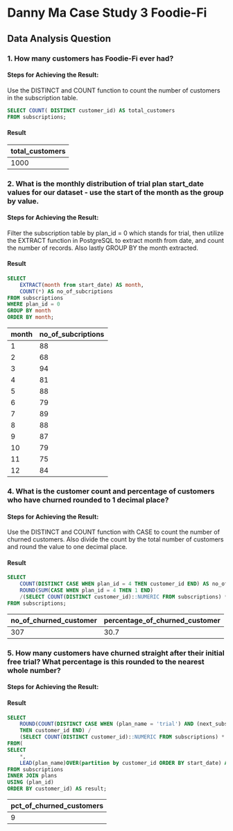 # Danny Ma Case Study 3 Foodie-Fi

## Data Analysis Question

### 1. How many customers has Foodie-Fi ever had?

#### Steps for Achieving the Result:

Use the DISTINCT and COUNT function to count the number of customers in the subscription table.

```sql
SELECT COUNT( DISTINCT customer_id) AS total_customers
FROM subscriptions; 
```

#### Result
|total_customers|
| -- |
|1000|

### 2. What is the monthly distribution of trial plan start_date values for our dataset - use the start of the month as the group by value.

#### Steps for Achieving the Result:

Filter the subscription table by plan_id = 0 which stands for trial, then utilize the EXTRACT function in PostgreSQL to extract month from date, and count the number of records. Also lastly GROUP BY the month extracted.

#### Result
```sql
SELECT 
	EXTRACT(month from start_date) AS month,
	COUNT(*) AS no_of_subcriptions
FROM subscriptions
WHERE plan_id = 0
GROUP BY month
ORDER BY month;
```

| month | no_of_subcriptions |
|-------|--------------------|
| 1     | 88                 |
| 2     | 68                 |
| 3     | 94                 |
| 4     | 81                 |
| 5     | 88                 |
| 6     | 79                 |
| 7     | 89                 |
| 8     | 88                 |
| 9     | 87                 |
| 10    | 79                 |
| 11    | 75                 |
| 12    | 84                 |


### 4. What is the customer count and percentage of customers who have churned rounded to 1 decimal place?

#### Steps for Achieving the Result:

Use the DISTINCT and COUNT function with CASE to count the number of churned customers. Also divide the count by the total number of customers and round the value to one decimal place.

#### Result
```sql
SELECT 
	COUNT(DISTINCT CASE WHEN plan_id = 4 THEN customer_id END) AS no_of_churned_customer,
	ROUND(SUM(CASE WHEN plan_id = 4 THEN 1 END) 
	/(SELECT COUNT(DISTINCT customer_id)::NUMERIC FROM subscriptions) * 100, 1) AS percentage_of_churned_customer
FROM subscriptions;
```
| no_of_churned_customer | percentage_of_churned_customer |
|------------------------|-------------------------------|
| 307                    | 30.7                          |


### 5. How many customers have churned straight after their initial free trial? What percentage is this rounded to the nearest whole number?

#### Steps for Achieving the Result:

#### Result
```sql
SELECT 
	ROUND(COUNT(DISTINCT CASE WHEN (plan_name = 'trial') AND (next_subscription = 'churn')
	THEN customer_id END) /
	(SELECT COUNT(DISTINCT customer_id)::NUMERIC FROM subscriptions) * 100) AS pct_of_churned_customers
FROM(
SELECT 
	*,
	LEAD(plan_name)OVER(partition by customer_id ORDER BY start_date) AS next_subscription
FROM subscriptions
INNER JOIN plans
USING (plan_id)
ORDER BY customer_id) AS result;
```

|pct_of_churned_customers|
| -- |
|9|  
